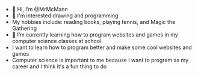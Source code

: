- 👋 Hi, I’m @MrMcMann
- 👀 I'm interested drawing and programming
- My hobbies include: reading books, playing tennis, and Magic the Gathering
- 🌱 I’m currently learning how to program websites and games in my computer science classes at school
- I want to learn how to program better and make some cool websites and games
- Computer science is important to me because I want to program as my career and I think it's a fun thing to do
